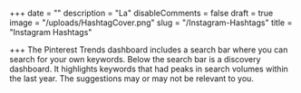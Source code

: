 +++
date = ""
description = "La"
disableComments = false
draft = true
image = "/uploads/HashtagCover.png"
slug = "/Instagram-Hashtags"
title = "Instagram Hashtags"

+++
The Pinterest Trends dashboard includes a search bar where you can search for your own keywords.
Below the search bar is a discovery dashboard. It highlights keywords that had peaks in search volumes within the last year. The suggestions may or may not be relevant to you.